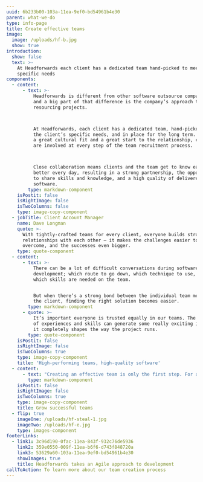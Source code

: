 ```yaml
---
uuid: 6b233b00-103a-11ea-9ef0-bd54961b4e30
parent: what-we-do
type: info-page
title: Create effective teams
image:
  image: /uploads/hf-b.jpg
  show: true
introduction:
  show: false
  text: >-
    At Headforwards each client has a dedicated team hand-picked to meet their
    specific needs
components:
  - content:
      - text: >-
          Headforwards is different from other software outsource companies –
          and a big part of that difference is the company’s approach to
          resourcing projects.



          At Headforwards, each client has a dedicated team, hand-picked to meet
          the client’s specific needs, and in place for the long term. To ensure
          a great cultural fit and a great start to the relationship, clients
          are involved at every step of the team recruitment process.



          Close collaboration means clients and the team get to know each other
          better every day, resulting in a strong partnership, the opportunity
          to share skills and knowledge, and a high quality of delivered
          software.
        type: markdown-component
    isPostit: false
    isRightImage: false
    isTwoColumns: false
    type: image-copy-component
  - jobTitle: Client Account Manager
    name: Dave Longman
    quote: >-
      With tightly-crafted teams for every client, everyone builds strong
      relationships with each other – it makes the challenges easier to
      overcome, and the successes even bigger.
    type: quote-component
  - content:
      - text: >-
          There can be a lot of difficult conversations during software
          development; which route to go down, which technique to use, or even
          which skills are needed on the team.


          But when there’s a strong bond between the individual team members and
          the client, finding the right solution becomes easier.
        type: markdown-component
      - quote: >-
          It’s important everyone is trusted equally in our teams. The right mix
          of experiences and skills can generate some really exciting ideas and
          it completely shapes the way the project runs.
        type: quote-component
    isPostit: false
    isRightImage: false
    isTwoColumns: true
    type: image-copy-component
    title: 'High-performing teams, high-quality software'
  - content:
      - text: "Creating an effective team is only the first step. For a team to thrive, individual members must work closely together to reach their goals.\rHeadforwards takes an Agile approach to development, using techniques like pair programming and mob programming to bring team members together, share knowledge and skills, and ultimately deliver high quality software, fast.\n\n\rAt the same time, each team’s scrum master is there to keep up morale, encourage team cohesion and ensure the team is maximising its potential."
        type: markdown-component
    isPostit: false
    isRightImage: false
    isTwoColumns: true
    type: image-copy-component
    title: Grow successful teams
  - flip: true
    imageOne: /uploads/hf-steal-1.jpg
    imageTwo: /uploads/hf-e.jpg
    type: images-component
footerLinks:
  - link1: 3c96d190-0fac-11ea-843f-932c76de5936
    link2: 359e0550-009f-11ea-b6f6-d743f848720a
    link3: 53629a60-103a-11ea-9ef0-bd54961b4e30
    showImages: true
    title: Headforwards takes an Agile approach to development
callToAction: To learn more about our team creation process
---
```


